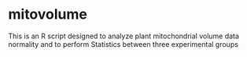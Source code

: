 # mitovolume
This is an R script designed to analyze plant mitochondrial volume data normality and to perform Statistics between three experimental groups
